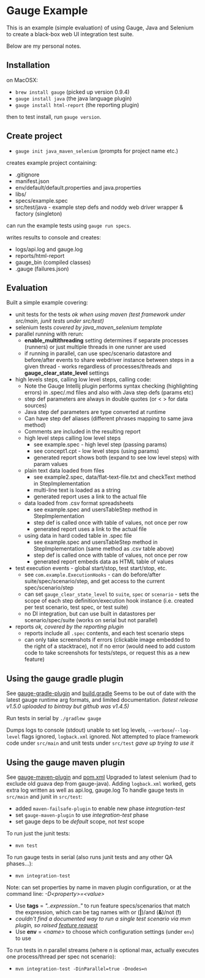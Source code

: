 # Gauge Example
This is an example (simple evaluation) of using Gauge, Java and Selenium to create a black-box web UI integration test suite.

Below are my personal notes.

## Installation
on MacOSX:
* ```brew install gauge``` (picked up version 0.9.4)
* ```gauge install java``` (the java language plugin)
* ```gauge install html-report``` (the reporting plugin)

then to test install, run ```gauge version```.

## Create project
* ```gauge init java_maven_selenium``` (prompts for project name etc.)

creates example project containing:
* .gitignore
* manifest.json
* env/default/default.properties and java.properties
* libs/
* specs/example.spec
* src/test/java - example step defs and noddy web driver wrapper & factory (singleton)

can run the example tests using ```gauge run specs```.

writes results to console and creates:
* logs/api.log and gauge.log
* reports/html-report
* gauge_bin (compiled classes)
* .gauge (failures.json)


## Evaluation
Built a simple example covering:
* unit tests for the tests _ok when using maven (test framework under src/main, junit tests under src/test)_
* selenium tests _covered by java_maven_selenium template_
* parallel running with rerun:
   * **enable_multithreading** setting determines if separate processes (runners) or just multiple threads in one runner are used
   * if running in parallel, can use spec/scenario datastore and before/after events to share webdriver instance between steps 
     in a given thread - works regardless of processes/threads and **gauge_clear_state_level** settings
* high levels steps, calling low level steps, calling code:
   * Note the Gauge Intellij plugin performs syntax checking (highlighting errors) in .spec/.md files and also with Java step defs (params etc)
   * step def parameters are always in double quotes (or &lt; &gt; for data sources)
   * Java step def parameters are type converted at runtime
   * Can have step def aliases (different phrases mapping to same java method)
   * Comments are included in the resulting report
   * high level steps calling low level steps
      * see example.spec - high level step (passing params)
      * see concept1.cpt - low level steps (using params)
      * generated report shows both (expand to see low level steps) with param values
   * plain text data loaded from files
      * see example2.spec, data/flat-text-file.txt and checkText method in StepImplementation
      * multi-line text is loaded as a string
      * generated report uses a link to the actual file
   * data loaded from .csv format spreadsheets
      * see example.spec and usersTableStep method in StepImplementation
      * step def is called once with table of values, not once per row
      * generated report uses a link to the actual file
   * using data in hard coded table in .spec file
      * see example.spec and usersTableStep method in StepImplementation (same method as .csv table above)
      * step def is called once with table of values, not once per row
      * generated report embeds data as HTML table of values
* test execution events - global start/stop, test start/stop, etc.
   * see ```com.example.ExecutionHooks``` - can do before/after suite/spec/scenario/step, and get access to the current spec/scenario/step
   * can set ```gauge_clear_state_level``` to ```suite```, ```spec``` or ```scenario``` - sets the scope of each step definition/execution hook instance
      (i.e. created per test scenario, test spec, or test suite)
   * no DI integration, but can use built in datastores per scenario/spec/suite (works on serial but not parallel)
* reports _ok, covered by the reporting plugin_
   * reports include all ```.spec``` contents, and each test scenario steps
   * can only take screenshots if errors (clickable image embedded to the right of a stacktrace), not if no error
      (would need to add custom code to take screenshots for tests/steps, or request this as a new feature)


## Using the gauge gradle plugin
See [gauge-gradle-plugin](https://github.com/manupsunny/gauge-gradle-plugin) and [build.gradle](build.gradle)
Seems to be out of date with the latest gauge runtime arg formats, and limited documentation.
_(latest release v1.5.0 uploaded to bintray but github was v1.4.5)_

Run tests in serial by ```./gradlew gauge```

Dumps logs to console (stdout) unable to set log levels, ```--verbose```/```--log-level``` flags ignored, ```logback.xml``` ignored.
Not attempted to place framework code under ```src/main``` and unit tests under ```src/test```
_gave up trying to use it_

## Using the gauge maven plugin
See [gauge-maven-plugin](https://github.com/getgauge/gauge-maven-plugin) and [pom.xml](pom.xml)
Upgraded to latest selenium (had to exclude old guava dep from gauge-java).
Adding ```logback.xml``` worked, gets extra log written as well as api.log, gauge.log
To handle gauge tests in ```src/main``` and junit in ```src/test```:
* added ```maven-failsafe-plugin``` to enable new phase *integration-test*
* set ```gauge-maven-plugin``` to use *integration-test* phase
* set gauge deps to be *default* scope, not *test* scope

To run just the junit tests:
* ```mvn test```

To run gauge tests in serial (also runs junit tests and any other QA phases...):
* ```mvn integration-test```

Note: can set properties by name in maven plugin configuration, or at the command line: *-D&lt;property&gt;=&lt;value&gt;*
* Use **tags** = *"..expression.."* to run feature specs/scenarios that match the expression, 
  which can be tag names with or (**|**)/and (**&**)/not (**!**)
* _couldn't find a documented way to run a single test scenario via mvn plugin, so raised [feature request](https://github.com/getgauge/gauge-maven-plugin/issues/27)_
* Use **env** = *&lt;name&gt;* to choose which configuration settings (under ```env```) to use

To run tests in *n* parallel streams (where *n* is optional max, actually executes one process/thread per spec not scenario):
* ```mvn integration-test -DinParallel=true -Dnodes=n```
